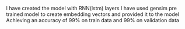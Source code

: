 I have created the model with RNN(lstm) layers
I have used gensim pre trained model to create embedding vectors and provided it to the model
Achieving an accuracy of 99% on train data and 99% on validation data